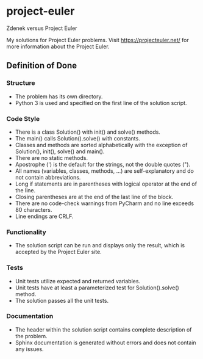 # project-euler
Zdenek versus Project Euler

My solutions for Project Euler problems. Visit https://projecteuler.net/ for
more information about the Project Euler.

## Definition of Done

### Structure
* The problem has its own directory.
* Python 3 is used and specified on the first line of the solution script.

### Code Style
* There is a class Solution() with init() and solve() methods.
* The main() calls Solution().solve() with constants.
* Classes and methods are sorted alphabetically with the exception of
Solution(), init(), solve() and main().
* There are no static methods.
* Apostrophe (') is the default for the strings, not the double quotes (").
* All names (variables, classes, methods, ...) are self-explanatory and do not
contain abbreviations.
* Long if statements are in parentheses with logical operator at the end of the
line.
* Closing parentheses are at the end of the last line of the block.
* There are no code-check warnings from PyCharm and no line exceeds 80
characters.
* Line endings are CRLF.
    
### Functionality
* The solution script can be run and displays only the result, which is accepted
by the Project Euler site.

### Tests
* Unit tests utilize expected and returned variables.
* Unit tests have at least a parameterized test for Solution().solve() method.
* The solution passes all the unit tests.

### Documentation
* The header within the solution script contains complete description of the
problem.
* Sphinx documentation is generated without errors and does not contain any
issues.
